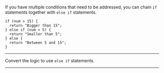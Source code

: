 <div class="challenge-instructions basic-javascript"><div><section id="description">
<p>If you have multiple conditions that need to be addressed, you can chain <code>if</code> statements together with <code>else if</code> statements.</p>
<pre class="language-js"><code class="language-js"><span class="token keyword">if</span> <span class="token punctuation">(</span>num <span class="token operator">&gt;</span> <span class="token number">15</span><span class="token punctuation">)</span> <span class="token punctuation">{</span>
  <span class="token keyword">return</span> <span class="token string">"Bigger than 15"</span><span class="token punctuation">;</span>
<span class="token punctuation">}</span> <span class="token keyword">else</span> <span class="token keyword">if</span> <span class="token punctuation">(</span>num <span class="token operator">&lt;</span> <span class="token number">5</span><span class="token punctuation">)</span> <span class="token punctuation">{</span>
  <span class="token keyword">return</span> <span class="token string">"Smaller than 5"</span><span class="token punctuation">;</span>
<span class="token punctuation">}</span> <span class="token keyword">else</span> <span class="token punctuation">{</span>
  <span class="token keyword">return</span> <span class="token string">"Between 5 and 15"</span><span class="token punctuation">;</span>
<span class="token punctuation">}</span>
</code></pre>
</section></div><hr/><div><section id="instructions">
<p>Convert the logic to use <code>else if</code> statements.</p>
</section></div><hr/></div>